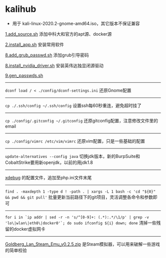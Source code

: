 # kalihub

- 用于 kali-linux-2020.2-gnome-amd64.iso，其它版本不保证兼容

[1.add_source.sh](./1.add_source.sh) 添加中科大和官方的apt源、docker源

[2.install_app.sh](./2.install_app.sh) 安装常用软件

[8.add_grub_passwd.sh](./8.add_grub_passwd.sh) 添加grub引导密码

[8.install_nvidia_driver.sh](./8.install_nvidia_driver.sh) 安装英伟达独显闭源驱动

[9.gen_passwds.sh](./9.gen_passwds.sh)

---

`dconf load / < ./config/dconf-settings.ini` 还原Gnome配置

---

`cp ./.ssh/config ~/.ssh/config` 设置ssh每60秒重连，避免超时挂了

---

`cp ./config/.gitconfig ~/.gitconfig` 还原gitconfig配置，注意修改文件里的email

---

`cp ./config/vimrc /etc/vim/vimrc` 还原vim配置，只是一些基础的配置

---

`update-alternatives --config java` 切换jdk版本，新的BurpSuite和CobaltStrike要用新openjdk，以前的用jdk1.8

---

[xdebug](./config/php.ini) 的配置文件，追加至php.ini文件末尾

---

`find . -maxdepth 1 -type d ! -path . | xargs -L 1 bash -c 'cd "${0}" && pwd && git pull'` 批量更新当前路径下的git项目，灵活调整各命令和参数即可

---

```for i in `ip addr | sed -r -n 's/^[0-9]+: (.*):.*/\1/p' | grep -v 'lo\|wlan\|eth0\|docker0'`; do sudo ifconfig ${i} down; done``` 清掉一些残留的docker虚拟网卡

--- 

[Goldberg_Lan_Steam_Emu_v0.2.5.zip](./Goldberg_Lan_Steam_Emu_v0.2.5.zip) 是Steam模拟器，可以用来破解一些游戏的简单校验